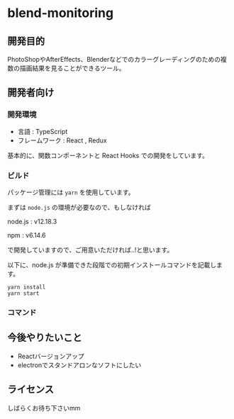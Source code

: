 # blend-monitoring

## 開発目的

PhotoShopやAfterEffects、Blenderなどでのカラーグレーディングのための複数の描画結果を見ることができるツール。

## 開発者向け

### 開発環境

* 言語 : TypeScript
* フレームワーク : React , Redux

基本的に、関数コンポーネントと React Hooks での開発をしています。

### ビルド

パッケージ管理には `yarn` を使用しています。

まずは `node.js` の環境が必要なので、もしなければ

node.js : v12.18.3

npm : v6.14.6

で開発していますので、ご用意いただければ..!と思います。

以下に、node.js が準備できた段階での初期インストールコマンドを記載します。

```
yarn install
yarn start
```

### コマンド

## 今後やりたいこと

* Reactバージョンアップ
* electronでスタンドアロンなソフトにしたい

## ライセンス
しばらくお待ち下さいmm
